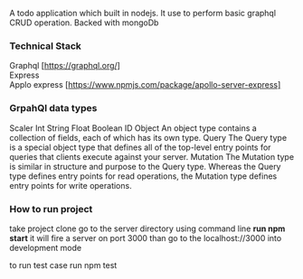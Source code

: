A todo application which built in nodejs. It use to perform basic graphql CRUD operation. Backed with mongoDb<br/>
### Technical Stack<br/>
Graphql [https://graphql.org/]<br/>
Express <br/>
Applo express [https://www.npmjs.com/package/apollo-server-express]<br/>

### GrpahQl data types<br/>
Scaler
    Int
    String
    Float
    Boolean
    ID
Object 
    An object type contains a collection of fields, each of which has its own type.
Query
    The Query type is a special object type that defines all of the top-level entry points for queries that clients execute against your server.
Mutation 
    The Mutation type is similar in structure and purpose to the Query type. Whereas the Query type defines entry points for read operations, the Mutation type defines entry points for write operations.

### How to run project 
take project clone
go to the server directory using command line
**run npm start**
it will fire a server on port 3000
than go to the localhost://3000 into development mode

to run test case run npm test
